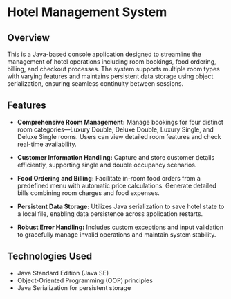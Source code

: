 

# Hotel Management System

## Overview

This is a Java-based console application designed to streamline the management of hotel operations including room bookings, food ordering, billing, and checkout processes. The system supports multiple room types with varying features and maintains persistent data storage using object serialization, ensuring seamless continuity between sessions.

## Features

* **Comprehensive Room Management:**
  Manage bookings for four distinct room categories—Luxury Double, Deluxe Double, Luxury Single, and Deluxe Single rooms. Users can view detailed room features and check real-time availability.

* **Customer Information Handling:**
  Capture and store customer details efficiently, supporting single and double occupancy scenarios.

* **Food Ordering and Billing:**
  Facilitate in-room food orders from a predefined menu with automatic price calculations. Generate detailed bills combining room charges and food expenses.

* **Persistent Data Storage:**
  Utilizes Java serialization to save hotel state to a local file, enabling data persistence across application restarts.

* **Robust Error Handling:**
  Includes custom exceptions and input validation to gracefully manage invalid operations and maintain system stability.

## Technologies Used

* Java Standard Edition (Java SE)
* Object-Oriented Programming (OOP) principles
* Java Serialization for persistent storage
